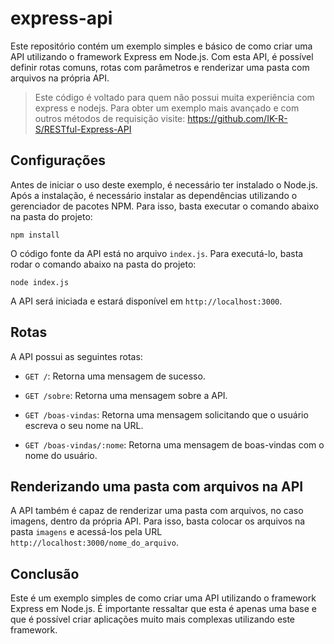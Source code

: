 # express-api

Este repositório contém um exemplo simples e básico de como criar uma API utilizando o framework Express em Node.js. Com esta API, é possível definir rotas comuns, rotas com parâmetros e renderizar uma pasta com arquivos na própria API.
> Este código é voltado para quem não possui muita experiência com express e nodejs. Para obter um exemplo mais avançado e com outros métodos de requisição visite: https://github.com/IK-R-S/RESTful-Express-API

## Configurações

Antes de iniciar o uso deste exemplo, é necessário ter instalado o Node.js. Após a instalação, é necessário instalar as dependências utilizando o gerenciador de pacotes NPM. Para isso, basta executar o comando abaixo na pasta do projeto:

```
npm install
```

O código fonte da API está no arquivo `index.js`. Para executá-lo, basta rodar o comando abaixo na pasta do projeto:

```
node index.js
```

A API será iniciada e estará disponível em `http://localhost:3000`.

## Rotas

A API possui as seguintes rotas:

- `GET /`: Retorna uma mensagem de sucesso.

- `GET /sobre`: Retorna uma mensagem sobre a API.

- `GET /boas-vindas`: Retorna uma mensagem solicitando que o usuário escreva o seu nome na URL.

- `GET /boas-vindas/:nome`: Retorna uma mensagem de boas-vindas com o nome do usuário.

## Renderizando uma pasta com arquivos na API

A API também é capaz de renderizar uma pasta com arquivos, no caso imagens, dentro da própria API. Para isso, basta colocar os arquivos na pasta `imagens` e acessá-los pela URL `http://localhost:3000/nome_do_arquivo`.

## Conclusão

Este é um exemplo simples de como criar uma API utilizando o framework Express em Node.js. É importante ressaltar que esta é apenas uma base e que é possível criar aplicações muito mais complexas utilizando este framework.
